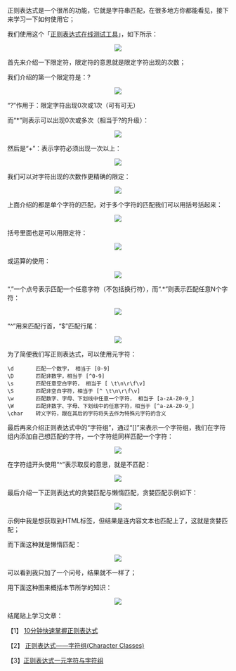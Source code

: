 正则表达式是一个很吊的功能，它就是字符串匹配，在很多地方你都能看见，接下来学习一下如何使用它；

我们使用这个「[正则表达式在线测试工具](https://regex101.com/)」，如下所示：
<div align='center'>

![](https://jquil.github.io/file/markdown/note/169/img/e08937c5d1b34596f14f4760ff44d631.png)
</div>


首先来介绍一下限定符，限定符的意思就是限定字符出现的次数；

我们介绍的第一个限定符是：?

<div align='center'>

![](https://jquil.github.io/file/markdown/note/169/img/231db1ed25ad62009b6e39403cea318e.png)
</div>

“?”作用于：限定字符出现0次或1次（可有可无）

而“*”则表示可以出现0次或多次（相当于?的升级）：

<div align='center'>

![](https://jquil.github.io/file/markdown/note/169/img/0f19a4f8a627402e2962cacfb0dba9d5.png)
</div>

然后是“+”：表示字符必须出现一次以上：
<div align='center'>

![](https://jquil.github.io/file/markdown/note/169/img/6dff5704e8575c9da871eaf1cb6f925e.png)
</div>

我们可以对字符出现的次数作更精确的限定：
<div align='center'>

![](https://jquil.github.io/file/markdown/note/169/img/5fb103d9509de87f2b7df71c455dc6db.png)
</div>

上面介绍的都是单个字符的匹配，对于多个字符的匹配我们可以用括号括起来：
<div align='center'>

![](https://jquil.github.io/file/markdown/note/169/img/0e4d3b3d1ccb9450354934850917a753.png)
</div>

括号里面也是可以用限定符：
<div align='center'>

![](https://jquil.github.io/file/markdown/note/169/img/0f79e93340a41c3d759c7399151b2ff0.png)
</div>

或运算的使用：
<div align='center'>

![](https://jquil.github.io/file/markdown/note/169/img/0cdafc610a85b93d7b5816539cfe94bd.png)
</div>


“.”一个点号表示匹配一个任意字符（不包括换行符），而“.*”则表示匹配任意N个字符：
<div align='center'>

![](https://jquil.github.io/file/markdown/note/169/img/9ff492d0e4a15ce7226b684d6e133c54.png)
</div>

“^”用来匹配行首，“$”匹配行尾：
<div align='center'>

![](https://jquil.github.io/file/markdown/note/169/img/99012a29c4b200cc0e18d4625cc621ad.png)
</div>


为了简便我们写正则表达式，可以使用元字符：
```
\d       匹配一个数字， 相当于 [0-9]
\D       匹配非数字，相当于 [^0-9]
\s       匹配任意空白字符， 相当于 [ \t\n\r\f\v]
\S       匹配非空白字符，相当于 [^ \t\n\r\f\v]
\w       匹配数字、字母、下划线中任意一个字符， 相当于 [a-zA-Z0-9_]
\W       匹配非数字、字母、下划线中的任意字符，相当于 [^a-zA-Z0-9_]
\char    转义字符，跟在其后的字符将失去作为特殊元字符的含义
```

最后再来介绍正则表达式中的“字符组”，通过“[]”来表示一个字符组，我们在字符组内添加自己想匹配的字符，一个字符组同样匹配一个字符：
<div align='center'>

![](https://jquil.github.io/file/markdown/note/169/img/2946224a8673a4d0806ad10c3a80efce.png)
</div>

在字符组开头使用“^”表示取反的意思，就是不匹配：
<div align='center'>

![](https://jquil.github.io/file/markdown/note/169/img/aae926f1a6d76c6f18980a9a0cf77c49.png)
</div>

最后介绍一下正则表达式的贪婪匹配与懒惰匹配，贪婪匹配示例如下：

<div align='center'>

![](https://jquil.github.io/file/markdown/note/169/img/47516f8f0f954b1578a67f01a84c72ce.png)
</div>

示例中我是想获取到HTML标签，但结果是连内容文本也匹配上了，这就是贪婪匹配；

而下面这种就是懒惰匹配：
<div align='center'>

![](https://jquil.github.io/file/markdown/note/169/img/8c8155da1ee39101c6de977e109259c0.png)
</div>

可以看到我只加了一个问号，结果就不一样了；

用下面这种图来概括本节所学的知识：
<div align='center'>

![](https://jquil.github.io/file/markdown/note/169/img/5f5186b31602c767332fa589d58a68c7.png)
</div>


结尾贴上学习文章：

【1】 [10分钟快速掌握正则表达式](https://www.bilibili.com/video/BV1da4y1p7iZ)

【2】 [正则表达式——字符组(Character Classes)](https://blog.csdn.net/liuxiao723846/article/details/83274279)

【3】[正则表达式一元字符与字符组](https://cloud.tencent.com/developer/article/1028527)
